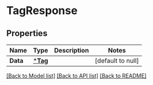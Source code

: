 # TagResponse

## Properties
Name | Type | Description | Notes
------------ | ------------- | ------------- | -------------
**Data** | [***Tag**](Tag.md) |  | [default to null]

[[Back to Model list]](../README.md#documentation-for-models) [[Back to API list]](../README.md#documentation-for-api-endpoints) [[Back to README]](../README.md)

